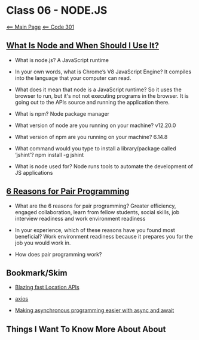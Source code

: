# Class 06 - NODE.JS

[<== Main Page](../README.md)
[<== Code 301](../code301/code301.md)

## [What Is Node and When Should I Use It?](https://www.sitepoint.com/an-introduction-to-node-js/)

- What is node.js?
  A JavaScript runtime

- In your own words, what is Chrome’s V8 JavaScript Engine?
  It compiles into the language that your computer can read.

- What does it mean that node is a JavaScript runtime?
  So it uses the browser to run, but it's not not executing programs in the browser. It is going out to the APIs source and running the application there.

- What is npm?
  Node package manager

- What version of node are you running on your machine?
  v12.20.0

- What version of npm are you running on your machine?
  6.14.8

- What command would you type to install a library/package called ‘jshint’?
  npm install -g jshint

- What is node used for?
  Node runs tools to automate the development of JS applications

## [6 Reasons for Pair Programming](https://www.codefellows.org/blog/6-reasons-for-pair-programming/)

- What are the 6 reasons for pair programming?
  Greater efficiency, engaged collaboration, learn from fellow students, social skills, job interview readiness and work environment readiness

- In your experience, which of these reasons have you found most beneficial?
  Work environment readiness because it prepares you for the job you would work in.

- How does pair programming work?

## Bookmark/Skim

- [Blazing fast Location APIs](https://locationiq.com/)

- [axios](https://www.npmjs.com/package/axios)

- [Making asynchronous programming easier with async and await](https://developer.mozilla.org/en-US/docs/Learn/JavaScript/Asynchronous/Async_await)

## Things I Want To Know More About About
